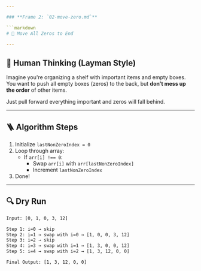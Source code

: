 ```yaml
---

### **Frame 2: `02-move-zero.md`**

```markdown
# 🚚 Move All Zeros to End

---
```


## 🧠 Human Thinking (Layman Style)

Imagine you're organizing a shelf with important items and empty boxes.  
You want to push all empty boxes (zeros) to the back, but **don’t mess up the order** of other items.

Just pull forward everything important and zeros will fall behind.

---

## 🪜 Algorithm Steps

1. Initialize `lastNonZeroIndex = 0`
2. Loop through array:
   - If `arr[i] !== 0`:
     - Swap `arr[i]` with `arr[lastNonZeroIndex]`
     - Increment `lastNonZeroIndex`
3. Done!

---

## 🔍 Dry Run

```txt
Input: [0, 1, 0, 3, 12]

Step 1: i=0 → skip  
Step 2: i=1 → swap with i=0 → [1, 0, 0, 3, 12]  
Step 3: i=2 → skip  
Step 4: i=3 → swap with i=1 → [1, 3, 0, 0, 12]  
Step 5: i=4 → swap with i=2 → [1, 3, 12, 0, 0]

Final Output: [1, 3, 12, 0, 0]
